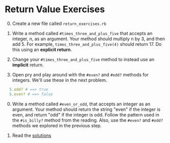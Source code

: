 # Return Value Exercises

0. Create a new file called `return_exercises.rb`

0. Write a method called `#times_three_and_plus_five` that accepts an integer, n, as an argument. Your method should multiply n by 3, and then add 5. For example, `times_three_and_plus_five(4)` should return 17. Do this using an **explicit return**.

0. Change your `#times_three_and_plus_five` method to instead use an **implicit** return.

0. Open pry and play around with the `#even?` and `#odd?` methods for integers. We'll use these in the next problem.

  ```ruby
    5.odd? # ==> true
    5.even? # ==> false
  ```

0. Write a method called `#even_or_odd`, that accepts an integer as an argument. Your method should return the string "even" if the integer is even, and return "odd" if the integer is odd. Follow the pattern used in the `#is_billy?` method from the reading. Also, use the `#even?` and `#odd?` methods we explored in the previous step.

0. Read the [solutions](solutions/return_exercises_solutions.rb)
